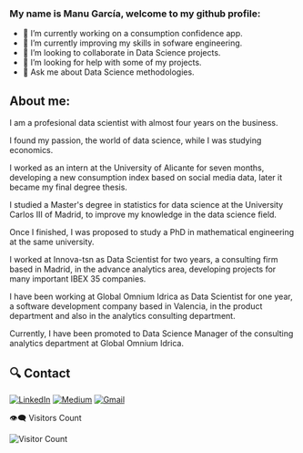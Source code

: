 ### My name is Manu García, welcome to my github profile:

- 🔭 I’m currently working on a consumption confidence app.
- 🌱 I’m currently improving my skills in sofware engineering.
- 👯 I’m looking to collaborate in Data Science projects.
- 🤔 I’m looking for help with some of my projects.
- 💬 Ask me about Data Science methodologies.

## About me:

<p align="justify">
  
I am a profesional data scientist with almost four years on the business.
  
I found my passion, the world of data science, while I was studying economics. 

I worked as an intern at the University of Alicante for seven months, developing a new consumption index based on social media data, later it became my final degree thesis.

I studied a Master's degree in statistics for data science at the University Carlos III of Madrid, to improve my knowledge in the data science field.

Once I finished, I was proposed to study a PhD in mathematical engineering at the same university.

I worked at Innova-tsn as Data Scientist for two years, a consulting firm based in Madrid, in the advance analytics area, developing projects for many important IBEX 35 companies.

I have been working at Global Omnium Idrica as Data Scientist for one year, a software development company based in Valencia, in the product department and also in the analytics consulting department.

Currently, I have been promoted to Data Science Manager of the consulting analytics department at Global Omnium Idrica.
</p>

## 🔍 Contact

<p>
  <a href="https://www.linkedin.com/in/manugaco" target="_blank"><img alt="LinkedIn" src="https://img.shields.io/badge/linkedin-%230077B5.svg?&style=for-the-badge&logo=linkedin&logoColor=white" /></a> 
  <a href="https://www.kaggle.com/manugaco" target="_blank"><img alt="Medium" src="https://img.shields.io/badge/Kaggle-2C8EBB?&style=for-the-badge&logo=kaggle&logoColor=white" /></a>  
  <a href="mailto:manu.garcia.corbi@gmail.com" target="_blank"><img alt="Gmail" src="https://img.shields.io/badge/gmail-D14836?&style=for-the-badge&logo=gmail&logoColor=white"/></a>
</p>

👁‍🗨 Visitors Count

![Visitor Count](https://profile-counter.glitch.me/{manugaco}/count.svg)
